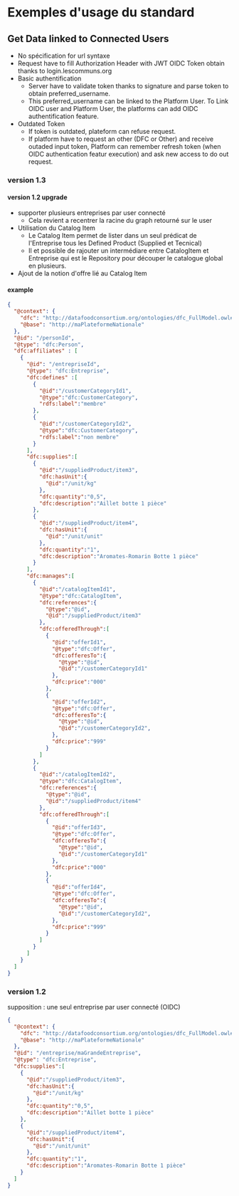 # Exemples d'usage du standard

## Get Data linked to Connected Users
* No spécification for url syntaxe
* Request have to fill Authorization Header with JWT OIDC Token obtain thanks to login.lescommuns.org
* Basic authentification
  * Server have to validate token thanks to signature and parse token to obtain preferred_username.
  * This preferred_username can be linked to the Platform User. To Link OIDC user and Platform User, the platforms can add OIDC authentification feature.
* Outdated Token
  * If token is outdated, plateform can refuse request.
  * If platform have to request an other (DFC or Other) and receive outaded input token, Platform can remember refresh token (when OIDC authentication featur execution) and ask new access to do out request.

### version 1.3

#### version 1.2 upgrade

* supporter plusieurs entreprises par user connecté
  * Cela revient a recentrer la racine du graph retourné sur le user
* Utilisation du Catalog Item
  * Le Catalog Item permet de lister dans un seul prédicat de l'Entreprise tous les Defined Product (Supplied et Tecnical)
  * Il et possible de rajouter un intermédiare entre CatalogItem et Entreprise qui est le Repository pour découper le catalogue global en plusieurs.
* Ajout de la notion d'offre lié au Catalog Item

#### example

```json
{
  "@context": {
    "dfc": "http://datafoodconsortium.org/ontologies/dfc_FullModel.owl#",
    "@base": "http://maPlateformeNationale"
  },
  "@id": "/personId",
  "@type": "dfc:Person",
  "dfc:affiliates" : [
    {
      "@id": "/entrepriseId",
      "@type": "dfc:Entreprise",
      "dfc:defines" :[
        {
          "@id":"/customerCategoryId1",
          "@type":"dfc:CustomerCategory",
          "rdfs:label":"membre"
        },
        {
          "@id":"/customerCategoryId2",
          "@type":"dfc:CustomerCategory",
          "rdfs:label":"non membre"
        }
      ],
      "dfc:supplies":[
        {
          "@id":"/suppliedProduct/item3",
          "dfc:hasUnit":{
            "@id":"/unit/kg"
          },
          "dfc:quantity":"0,5",
          "dfc:description":"Aillet botte 1 pièce"
        },
        {
          "@id":"/suppliedProduct/item4",
          "dfc:hasUnit":{
            "@id":"/unit/unit"
          },
          "dfc:quantity":"1",
          "dfc:description":"Aromates-Romarin Botte 1 pièce"
        }
      ],
      "dfc:manages":[
        {
          "@id":"/catalogItemId1",
          "@type":"dfc:CatalogItem",
          "dfc:references":{
            "@type":"@id",
            "@id":"/suppliedProduct/item3"
          },
          "dfc:offeredThrough":[
            {
              "@id":"offerId1",
              "@type":"dfc:Offer",
              "dfc:offeresTo":{
                "@type":"@id",
                "@id":"/customerCategoryId1"
              },
              "dfc:price":"000"
            },
            {
              "@id":"offerId2",
              "@type":"dfc:Offer",
              "dfc:offeresTo":{
                "@type":"@id",
                "@id":"/customerCategoryId2",
              },
              "dfc:price":"999"
            }
          ]
        },
        {
          "@id":"/catalogItemId2",
          "@type":"dfc:CatalogItem",
          "dfc:references":{
            "@type":"@id",
            "@id":"/suppliedProduct/item4"
          },
          "dfc:offeredThrough":[
            {
              "@id":"offerId3",
              "@type":"dfc:Offer",
              "dfc:offeresTo":{
                "@type":"@id",
                "@id":"/customerCategoryId1"
              },
              "dfc:price":"000"
            },
            {
              "@id":"offerId4",
              "@type":"dfc:Offer",
              "dfc:offeresTo":{
                "@type":"@id",
                "@id":"/customerCategoryId2",
              },
              "dfc:price":"999"
            }
          ]
        }
      ]
    }
  ]
}
```

### version 1.2

supposition : une seul entreprise par user connecté (OIDC)

```json
{
  "@context": {
    "dfc": "http://datafoodconsortium.org/ontologies/dfc_FullModel.owl#",
    "@base": "http://maPlateformeNationale"
  },
  "@id": "/entreprise/maGrandeEntreprise",
  "@type": "dfc:Entreprise",
  "dfc:supplies":[
    {
      "@id":"/suppliedProduct/item3",
      "dfc:hasUnit":{
        "@id":"/unit/kg"
      },
      "dfc:quantity":"0,5",
      "dfc:description":"Aillet botte 1 pièce"
    },
    {
      "@id":"/suppliedProduct/item4",
      "dfc:hasUnit":{
        "@id":"/unit/unit"
      },
      "dfc:quantity":"1",
      "dfc:description":"Aromates-Romarin Botte 1 pièce"
    }
  ]
}
```
